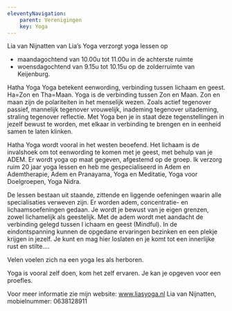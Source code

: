 ```yaml
---
eleventyNavigation:
    parent: Verenigingen
    key: Yoga 
---
```


Lia van Nijnatten van Lia’s Yoga verzorgt yoga lessen op 
* maandagochtend van 10.00u tot 11.00u in de achterste ruimte 
* woensdagochtend van 9.15u tot 10.15u op de zolderruimte van Keijenburg.
 
Hatha Yoga
Yoga betekent eenwording, verbinding tussen lichaam en geest.
Ha=Zon en Tha=Maan.
Yoga is de verbinding tussen Zon en Maan.
Zon en maan zijn de polariteiten in het menselijk wezen.
Zoals actief tegenover passief, mannelijk tegenover vrouwelijk, inademing tegenover uitademing, straling tegenover reflectie. 
Met Yoga ben je in staat deze tegenstellingen in jezelf bewust te worden, met elkaar in verbinding te brengen en in eenheid samen te laten klinken.
 
Hatha Yoga wordt vooral in het westen beoefend. Het lichaam is de invalshoek om tot eenwording te komen met je geest, met behulp van je ADEM.
Er wordt yoga op maat gegeven, afgestemd op de groep.
Ik verzorg ruim 20 jaar yoga lessen en heb me gespecialiseerd in Adem en Ademtherapie, Adem en Pranayama, Yoga en Meditatie, Yoga voor Doelgroepen, 
Yoga Nidra.
 
De lessen bestaan uit staande, zittende en liggende oefeningen waarin alle specialisaties verweven zijn.
Er worden adem, concentratie- en lichaamsoefeningen gedaan. 
Je wordt je bewust van je eigen grenzen, zowel lichamelijk als geestelijk. Met de adem wordt met aandacht de verbinding gelegd tussen l
ichaam en geest (Mindful).
In de eindontspanning kunnen de opgedane ervaringen bezinken en een plekje krijgen in jezelf. 
Je kunt en mag hier loslaten en je komt tot een innerlijke rust en stilte….
 
Velen voelen zich na een yoga les als herboren.
 
Yoga is vooral zelf doen, kom het zelf ervaren. Je kan je opgeven voor een proefles.
 
Voor meer informatie zie mijn website: www.liasyoga.nl
Lia van Nijnatten, mobielnummer: 0638128911
 
